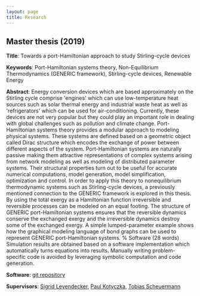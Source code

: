 ```yaml
---
layout: page
title: Research
---
```


## Master thesis (2019)

**Title**:
Towards a port-Hamiltonian approach to study Stirling-cycle devices

**Keywords**:
Port-Hamiltonian systems theory,
Non-Equilibrium Thermodynamics (GENERIC framework),
Stirling-cycle devices,
Renewable Energy

**Abstract**:
Energy conversion devices
which are based approximately on the Stirling cycle
comprise
'engines'
which can use low-temperature heat sources
such as solar thermal energy and industrial waste heat
as well as
'refrigerators'
which can be used for air-conditioning.
Currently, these devices are not very popular
but they could play an important role in
dealing with global challenges
such as pollution and climate change.
Port-Hamiltonian systems theory
provides a modular approach
to modeling physical systems.
These systems are defined
based on a geometric object
called Dirac structure
which encodes the exchange of power between different
aspects of the system.
Port-Hamiltonian systems are naturally passive
making them attractive representations of
complex systems arising from
network modeling
as well as
modeling of distributed parameter systems.
Their structural properties turn out to be useful
for accurate numerical computations,
model generation, model simplification,
optimization and control.
In order to apply this theory
to nonequilibrium thermodynamic systems
such as Stirling-cycle devices,
a previously mentioned connection to
the GENERIC framework is explored in this thesis.
By using the total exergy as a Hamiltonian function
irreversible and reversible processes
can be modeled on an equal footing.
The structure of GENERIC port-Hamiltonian systems
ensures that
the reversible dynamics conserve the exchanged exergy and
the irreversible dynamics destroy some of the exchanged exergy.
A simple lumped-parameter example shows how
the graphical modeling language of bond graphs
can be used to represent GENERIC port-Hamiltonian systems.
% Software (28 words)
Simulation results are obtained
based on a software implementation
which automatically turns equations into results.
Manually writing problem-specific code
is avoided by leveraging
symbolic computation and code generation.

**Software**:
[git repository](https://github.com/MarkusLohmayer/master-thesis-code)

**Supervisors**:
[Sigrid Leyendecker](http://ltd.techfak.fau.de/Team/Leyendecker/SLeyendecker_Publications.htm),
[Paul Kotyczka](https://www.rt.mw.tum.de/en/members/current/paul-kotyczka/),
[Tobias Scheuermann](https://www.rt.mw.tum.de/en/members/current/tobias-scheuermann/)

